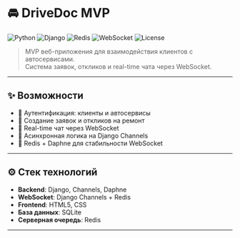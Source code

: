 # 🚘 DriveDoc MVP

![Python](https://img.shields.io/badge/Python-3.8-blue?logo=python&logoColor=white)
![Django](https://img.shields.io/badge/Django-4.2-green?logo=django)
![Redis](https://img.shields.io/badge/Redis-%23D82C20?logo=redis&logoColor=white)
![WebSocket](https://img.shields.io/badge/WebSocket-enabled-blue)
![License](https://img.shields.io/badge/license-MIT-lightgrey)

> MVP веб-приложения для взаимодействия клиентов с автосервисами.  
> Система заявок, откликов и real-time чата через WebSocket.

---

## ✨ Возможности

- 🔐 Аутентификация: клиенты и автосервисы
- 📄 Создание заявок и откликов на ремонт
- 💬 Real-time чат через WebSocket
- 🧠 Асинхронная логика на Django Channels
- 🧰 Redis + Daphne для стабильности WebSocket


---


## ⚙️ Стек технологий

- **Backend**: Django, Channels, Daphne
- **WebSocket**: Django Channels + Redis
- **Frontend**: HTML5, CSS
- **База данных**: SQLite 
- **Серверная очередь**: Redis

---


